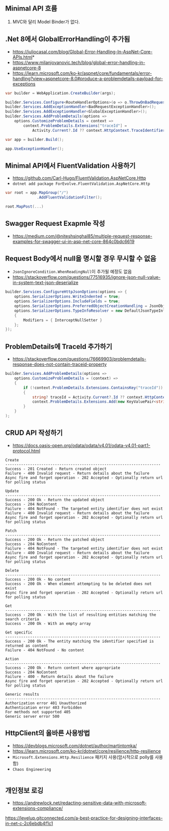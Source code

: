 ## Minimal API 흐름

1. MVC와 달리 Model Binder가 없다.


## .Net 8에서 GlobalErrorHandling이 추가됨
* https://juliocasal.com/blog/Global-Error-Handling-In-AspNet-Core-APIs.html*
* https://www.milanjovanovic.tech/blog/global-error-handling-in-aspnetcore-8
* https://learn.microsoft.com/ko-kr/aspnet/core/fundamentals/error-handling?view=aspnetcore-8.0#produce-a-problemdetails-payload-for-exceptions

```csharp
var builder = WebApplication.CreateBuilder(args);

builder.Services.Configure<RouteHandlerOptions>(o => o.ThrowOnBadRequest = true);
builder.Services.AddExceptionHandler<BadRequestExceptionHandler>();
builder.Services.AddExceptionHandler<GlobalExceptionHandler>();
builder.Services.AddProblemDetails(options =>
    options.CustomizeProblemDetails = context =>
        context.ProblemDetails.Extensions["traceId"] =
            Activity.Current?.Id ?? context.HttpContext.TraceIdentifier);

var app = builder.Build();

app.UseExceptionHandler();
```

## Minimal API에서 FluentValidation 사용하기
* https://github.com/Carl-Hugo/FluentValidation.AspNetCore.Http
* `dotnet add package ForEvolve.FluentValidation.AspNetCore.Http`
```csharp
var root = app.MapGroup("/")
              .AddFluentValidationFilter();

root.MapPost(...)
```

## Swagger Request Exapmle 작성
* https://medium.com/@niteshsinghal85/multiple-request-response-examples-for-swagger-ui-in-asp-net-core-864c0bdc6619

## Request Body에서 null을 명시할 경우 무시할 수 없음
* `JsonIgnoreCondition.WhenReadingNull`이 추가될 예정도 없음
* https://stackoverflow.com/questions/77516935/ignore-json-null-value-in-system-text-json-deserialize

```csharp
builder.Services.ConfigureHttpJsonOptions(options => {
    options.SerializerOptions.WriteIndented = true;
    options.SerializerOptions.IncludeFields = true;
    options.SerializerOptions.PreferredObjectCreationHandling = JsonObjectCreationHandling.Populate;
    options.SerializerOptions.TypeInfoResolver = new DefaultJsonTypeInfoResolver
    {
        Modifiers = { InterceptNullSetter }
    };
});
```

## ProblemDetails에 TraceId 추가하기
* https://stackoverflow.com/questions/76669903/problemdetails-response-does-not-contain-traceid-property
```csharp
builder.Services.AddProblemDetails(options =>
    options.CustomizeProblemDetails = (context) =>
    {
        if (!context.ProblemDetails.Extensions.ContainsKey("traceId"))
        { 
            string? traceId = Activity.Current?.Id ?? context.HttpContext.TraceIdentifier;
            context.ProblemDetails.Extensions.Add(new KeyValuePair<string, object?>("traceId", traceId));
        }
    }
);
```

## CRUD API 작성하기
* https://docs.oasis-open.org/odata/odata/v4.01/odata-v4.01-part1-protocol.html
```
Create
---------------------------------------------------------------------
Success - 201 Created - Return created object
Failure - 400 Invalid request - Return details about the failure
Async fire and forget operation - 202 Accepted - Optionally return url for polling status

Update
---------------------------------------------------------------------
Success - 200 Ok - Return the updated object
Success - 204 NoContent
Failure - 404 NotFound - The targeted entity identifier does not exist
Failure - 400 Invalid request - Return details about the failure
Async fire and forget operation - 202 Accepted - Optionally return url for polling status

Patch
---------------------------------------------------------------------
Success - 200 Ok - Return the patched object
Success - 204 NoContent
Failure - 404 NotFound - The targeted entity identifier does not exist
Failure - 400 Invalid request - Return details about the failure
Async fire and forget operation - 202 Accepted - Optionally return url for polling status

Delete
---------------------------------------------------------------------
Success - 200 Ok - No content
Success - 200 Ok - When element attempting to be deleted does not exist
Async fire and forget operation - 202 Accepted - Optionally return url for polling status

Get
---------------------------------------------------------------------
Success - 200 Ok - With the list of resulting entities matching the search criteria
Success - 200 Ok - With an empty array

Get specific
---------------------------------------------------------------------
Success - 200 Ok - The entity matching the identifier specified is returned as content
Failure - 404 NotFound - No content

Action
---------------------------------------------------------------------
Success - 200 Ok - Return content where appropriate
Success - 204 NoContent
Failure - 400 - Return details about the failure
Async fire and forget operation - 202 Accepted - Optionally return url for polling status

Generic results
---------------------------------------------------------------------
Authorization error 401 Unauthorized
Authentication error 403 Forbidden
For methods not supported 405
Generic server error 500
```

## HttpClient의 올바른 사용방법
* https://devblogs.microsoft.com/dotnet/author/martintomka/
* https://learn.microsoft.com/ko-kr/dotnet/core/resilience/http-resilience
* `Microsoft.Extensions.Http.Resilience` 패키지 사용(암시적으로 polly를 사용함)
* `Chaos Engineering`
```

```

## 개인정보 로깅
* https://andrewlock.net/redacting-sensitive-data-with-microsoft-extensions-compliance/

https://levelup.gitconnected.com/a-best-practice-for-designing-interfaces-in-net-c-2c6ebdb4f1c1
